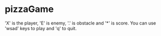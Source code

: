 # pizzaGame
'X' is the player, 'E' is enemy, '.' is obstacle and '*' is score.
You can use 'wsad' keys to play and 'q' to quit.
